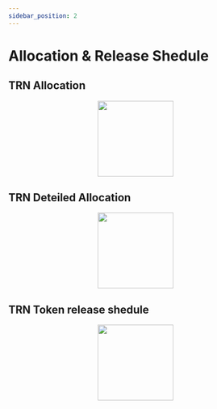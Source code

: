 ```yaml
---
sidebar_position: 2
---
```


# Allocation & Release Shedule


## TRN Allocation
<p align="center">
    <img height="150" src="/img/trn_allocation.png?raw=true"/>
</p>

## TRN Deteiled Allocation
<p align="center">
    <img height="150" src="/img/trn_alloc_detailed.png?raw=true"/>
</p>

## TRN Token release shedule

<p align="center">
    <img height="150" src="/img/trn_release_shedule.png?raw=true"/>
</p>
